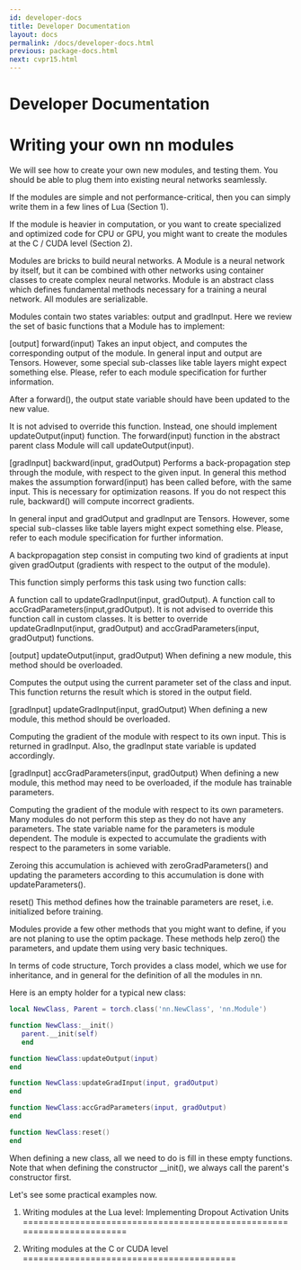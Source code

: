 ```yaml
---
id: developer-docs
title: Developer Documentation
layout: docs
permalink: /docs/developer-docs.html
previous: package-docs.html
next: cvpr15.html
---
```


Developer Documentation
=======================

Writing your own nn modules
===========================

We will see how to create your own new modules, and testing them.
You should be able to plug them into existing neural networks seamlessly.

If the modules are simple and not performance-critical,
then you can simply write them in a few lines of Lua (Section 1).

If the module is heavier in computation, or you want to create
specialized and optimized code for CPU or GPU, you might want to
create the modules at the C / CUDA level (Section 2).

Modules are bricks to build neural networks. A Module is a neural network by itself,
but it can be combined with other networks using container classes to create
complex neural networks. Module is an abstract class which defines fundamental
methods necessary for a training a neural network.
All modules are serializable.

Modules contain two states variables: output and gradInput.
Here we review the set of basic functions that a Module has to implement:

[output] forward(input)
Takes an input object, and computes the corresponding output of the module.
In general input and output are Tensors. However, some special
sub-classes like table layers might expect something else.
Please, refer to each module specification for further information.

After a forward(), the output state variable should have been updated to the new value.

It is not advised to override this function. Instead, one should
implement updateOutput(input) function.
The forward(input) function in the abstract parent class Module will call updateOutput(input).

[gradInput] backward(input, gradOutput)
Performs a back-propagation step through the module, with respect to the given input.
In general this method makes the assumption forward(input) has been called before, with the same input.
This is necessary for optimization reasons.
If you do not respect this rule, backward() will compute incorrect gradients.

In general input and gradOutput and gradInput are Tensors.
However, some special sub-classes like table layers might expect something else.
Please, refer to each module specification for further information.

A backpropagation step consist in computing two kind of gradients at input
given gradOutput (gradients with respect to the output of the module).

This function simply performs this task using two function calls:

A function call to updateGradInput(input, gradOutput).
A function call to accGradParameters(input,gradOutput).
It is not advised to override this function call in custom classes.
It is better to override updateGradInput(input, gradOutput) and accGradParameters(input, gradOutput) functions.

[output] updateOutput(input, gradOutput)
When defining a new module, this method should be overloaded.

Computes the output using the current parameter set of the class and input.
This function returns the result which is stored in the output field.

[gradInput] updateGradInput(input, gradOutput)
When defining a new module, this method should be overloaded.

Computing the gradient of the module with respect to its own input.
This is returned in gradInput. Also, the gradInput state variable is updated accordingly.

[gradInput] accGradParameters(input, gradOutput)
When defining a new module, this method may need to be overloaded, if the module has trainable parameters.

Computing the gradient of the module with respect to its own parameters.
Many modules do not perform this step as they do not have any parameters.
The state variable name for the parameters is module dependent.
The module is expected to accumulate the gradients with respect to the parameters in some variable.

Zeroing this accumulation is achieved with zeroGradParameters() and
updating the parameters according to this accumulation is done with updateParameters().

reset()
This method defines how the trainable parameters are reset, i.e. initialized before training.

Modules provide a few other methods that you might want to define,
if you are not planing to use the optim package.
These methods help zero() the parameters, and update them using very basic techniques.

In terms of code structure, Torch provides a class model, which we use for inheritance,
and in general for the definition of all the modules in nn.

Here is an empty holder for a typical new class:

```lua
local NewClass, Parent = torch.class('nn.NewClass', 'nn.Module')

function NewClass:__init()
   parent.__init(self)
   end

function NewClass:updateOutput(input)
end

function NewClass:updateGradInput(input, gradOutput)
end

function NewClass:accGradParameters(input, gradOutput)
end

function NewClass:reset()
end
```

When defining a new class, all we need to do is fill in these empty functions.
Note that when defining the constructor __init(), we always call the parent's constructor first.

Let's see some practical examples now.


1. Writing modules at the Lua level: Implementing Dropout Activation Units
=======================================================================








2. Writing modules at the C or CUDA level
=========================================
